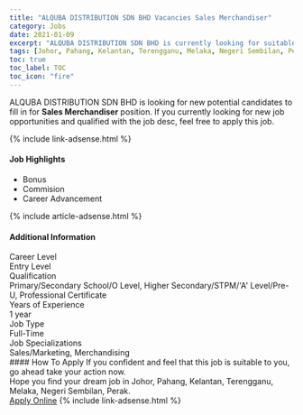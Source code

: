 ```yaml
---
title: "ALQUBA DISTRIBUTION SDN BHD Vacancies Sales Merchandiser" 
category: Jobs 
date: 2021-01-09 
excerpt: "ALQUBA DISTRIBUTION SDN BHD is currently looking for suitable person to fill in the Sales Merchandiser which positioned at Johor, Pahang, Kelantan, Terengganu, Melaka, Negeri Sembilan, Perak" 
tags: [Johor, Pahang, Kelantan, Terengganu, Melaka, Negeri Sembilan, Perak] 
toc: true 
toc_label: TOC 
toc_icon: "fire" 
--- 
```


<p>ALQUBA DISTRIBUTION SDN BHD is looking for new potential candidates to fill in for <b>Sales Merchandiser</b> position. If you currently looking for new job opportunities and qualified with the job desc, feel free to apply this job.
</p>{% include link-adsense.html %} 
<div><div><h4>Job Highlights</h4></div><div><ul><li><div><div><div><div></div></div></div><div><span>Bonus</span></div></div></li><li><div><div><div><div></div></div></div><div><span>Commision</span></div></div></li><li><div><div><div><div></div></div></div><div><span>Career Advancement</span></div></div></li></ul></div></div> 
{% include article-adsense.html %} 
<div><div><h4>Additional Information</h4></div><div><div><div><div><div><div><div><span>Career Level</span></div><div><span>Entry Level</span></div></div></div></div><div><div><div><div><span>Qualification</span></div><div><span>Primary/Secondary School/O Level, Higher Secondary/STPM/'A' Level/Pre-U, Professional Certificate</span></div></div></div></div><div><div><div><div><span>Years of Experience</span></div><div><span>1 year</span></div></div></div></div><div><div><div><div><span>Job Type</span></div><div><span>Full-Time</span></div></div></div></div><div><div><div><div><span>Job Specializations</span></div><div><span>Sales/Marketing, Merchandising</span></div></div></div></div></div></div></div></div> 
#### How To Apply 
If you confident and feel that this job is suitable to you, go ahead take your action now. <br/> 
Hope you find your dream job in Johor, Pahang, Kelantan, Terengganu, Melaka, Negeri Sembilan, Perak. <br/> 
<a href="https://www.jobstreet.com.my/en/job/sales-merchandiser-4460145?jobId=jobstreet-my-job-4460145&sectionRank=12&token=0~be465a8a-052f-4ac4-81f1-ed5e088f8657&fr=SRP%20View%20In%20New%20Ta" class="btn btn--info" target="_blank" rel="nofollow noopenner">Apply Online</a> 
{% include link-adsense.html %} 